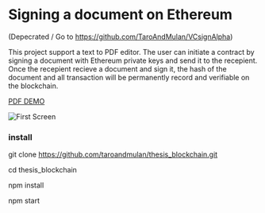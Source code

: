 # Signing a document on Ethereum 
(Depecrated / Go to https://github.com/TaroAndMulan/VCsignAlpha)

This project support a text to PDF editor.
The user can initiate a contract by signing a document with Ethereum private keys and send it to the recepient.
Once the recepient recieve a document and sign it, the hash of the document and all transaction will be permanently record and verifiable on the blockchain.

[PDF DEMO](public/DEMO.pdf)

![First Screen](https://github.com/TaroAndMulan/thesis_blockchain/blob/main/public/demopic.png)


### install

git clone https://github.com/taroandmulan/thesis_blockchain.git

cd thesis_blockchain

npm install

npm start

